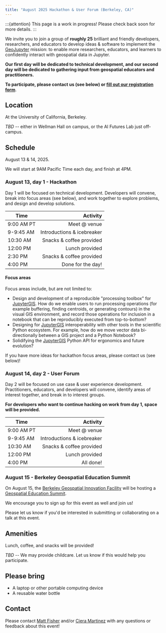 ```yaml
---
title: "August 2025 Hackathon & User Forum (Berkeley, CA)"
---
```


:::{attention}
This page is a work in progress! Please check back soon for more details.
:::

We invite you to join a group of **roughly 25** brilliant and friendly developers,
researchers, and educators to develop ideas & software to implement the
[GeoJupyter](https://geojupyter.org) mission: to enable more researchers, educators, and
learners to confidently interact with geospatial data in Jupyter.

**Our first day will be dedicated to technical development, and our second day will be
dedicated to gathering input from geospatial educators and practitioners.**

**To participate, please contact us (see below) or
[fill out our registration form](https://forms.gle/5ykknEZdfHdKuKTv7)**.


## Location

At the University of California, Berkeley.

_TBD_ -- either in Wellman Hall on campus, or the AI Futures Lab just off-campus.


## Schedule

August 13 & 14, 2025.

We will start at 9AM Pacific Time each day, and finish at 4PM.


### August 13, day 1 - Hackathon

Day 1 will be focused on technical development.
Developers will convene, break into focus areas (see below), and work together to explore
problems, and design and develop solutions.

| Time       | Activity                   |
|------------|---------------------------:|
| 9:00 AM PT | Meet @ venue               |
| 9-9:45 AM  | Introductions & icebreaker |
| 10:30 AM   | Snacks & coffee provided   |
| 12:00 PM   | Lunch provided             |
| 2:30 PM    | Snacks & coffee provided   |
| 4:00 PM    | Done for the day!          |


#### Focus areas

Focus areas include, but are not limited to:

* Design and development of a reproducible "processing toolbox" for
  [JupyterGIS](https://jupytergis.readthedocs.io/).
  How do we enable users to run processing operations (for example buffering, finding
  centroids, or generating contours) in the visual GIS environment, and record those
  operations for inclusion in a notebook that can be reproducibly executed from
  top-to-bottom?
* Designing for [JupyterGIS](https://jupytergis.readthedocs.io/) interoperability with
  other tools in the scientific Python ecosystem.
  For example, how do we move vector data bi-directionally between a GIS project and a
  Python Notebook?
* Solidifying the [JupyterGIS](https://jupytergis.readthedocs.io/) Python API for
  ergonomics and future evolution?

If you have more ideas for hackathon focus areas, please contact us (see below)!


### August 14, day 2 - User Forum

Day 2 will be focused on use case & user experience development.
Practitioners, educators, and developers will convene, identify areas of interest
together, and break in to interest groups.

**For developers who want to continue hacking on work from day 1, space will be provided.**

| Time       | Activity                                           |
|------------|---------------------------------------------------:|
| 9:00 AM PT | Meet @ venue                                       |
| 9-9:45 AM  | Introductions & icebreaker                         |
| 10:30 AM   | Snacks & coffee provided                           |
| 12:00 PM   | Lunch provided                                     |
| 4:00 PM    | All done!                                          |


### August 15 - Berkeley Geospatial Education Summit

On August 15, the [Berkeley Geospatial Innovation Facility](http://gif.berkeley.edu/)
will be hosting a
[Geospatial Education Summit](https://www.eventbrite.com/e/navigating-knowledge-baygeouc-berkeley-2025-geospatial-education-summit-tickets-1413493088879).

We encourage you to sign up for this event as well and join us!

Please let us know if you'd be interested in submitting or collaborating on a talk at
this event.


## Amenities

Lunch, coffee, and snacks will be provided!

_TBD_ -- We may provide childcare. Let us know if this would help you participate.


## Please bring

* A laptop or other portable computing device
* A reusable water bottle


## Contact

Please contact [Matt Fisher](mailto:matt.fisher@berkeley.edu) and/or
[Ciera Martinez](ccmartinez@berkeley.edu) with any questions or feedback about this
event!
